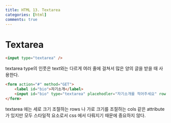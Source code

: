 ```yaml
---
title: HTML 13. Textarea
categories: [html]
comments: true
---
```

# Textarea

```html
<input type="textarea" />
```
textarea type의 인풋은 text와는 다르게 
여러 줄에 걸쳐서 많은 양의 글을 받을 때 사용한다.

```html
<form action="#" method="GET">
    <label id="bio">자기소개</label>
    <input id="bio" type="textarea" placehodler="자기소개를 적어주세요" rows="20" cols="40"/>
</form>
```
textarea 에는 세로 크기 조절하는 rows 나 가로 크기를 조절하는 cols 같은 attribute 가 있지만
모두 스타일적 요소로서 css 에서 다뤄지기 때문에 중요하지 않다.

